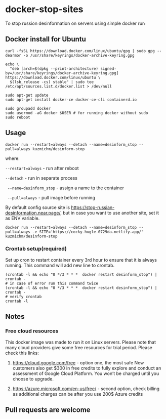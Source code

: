 # docker-stop-sites

To stop russion desinformation on servers using simple docker run 

## Docker install for Ubuntu
```
curl -fsSL https://download.docker.com/linux/ubuntu/gpg | sudo gpg --dearmor -o /usr/share/keyrings/docker-archive-keyring.gpg

echo \
  "deb [arch=$(dpkg --print-architecture) signed-by=/usr/share/keyrings/docker-archive-keyring.gpg] https://download.docker.com/linux/ubuntu \
  $(lsb_release -cs) stable" | sudo tee /etc/apt/sources.list.d/docker.list > /dev/null

sudo apt-get update
sudo apt-get install docker-ce docker-ce-cli containerd.io

sudo groupadd docker
sudo usermod -aG docker $USER # for running docker without sudo
sudo reboot
```

## Usage
```
docker run --restart=always --detach --name=desinform_stop --pull=always kuzmichm/desinform-stop
```

where:

`--restart=always` - run after reboot

`--detach` - run in separate process

` --name=desinform_stop` - assign a name to the container

` --pull=always` - pull image before running

By default config source site is https://stop-russian-desinformation.near.page/, but in case you want to use another site, set it as ENV variable.
```
docker run --restart=always --detach --name=desinform_stop --pull=always -e SITE='https://cocky-hugle-0729da.netlify.app/' kuzmichm/desinform-stop
```

### Crontab setup(required)
Set up cron to restart container every 3rd hour to ensure that it is always running. This command will add new line to crontab.
```
(crontab -l && echo "0 */3 * * *  docker restart desinform_stop") | crontab -
# in case of error run this command twice
(crontab -l && echo "0 */3 * * *  docker restart desinform_stop") | crontab -
# verify crontab
crontab -l
```

## Notes
### Free cloud resources
This docker image was made to run it on Linux servers. 
Please note that many cloud providers give some free resources for trial period. Please check this links:
1) https://cloud.google.com/free - option one, the most safe
New customers also get $300 in free credits to fully explore and conduct an assessment of Google Cloud Platform. You won’t be charged until you choose to upgrade. 

2) https://azure.microsoft.com/en-us/free/ -  second option, check billing as additional charges can be after you use 200$ Azure credits

## Pull requests are welcome
